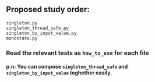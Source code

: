 ## Proposed study order:

`singleton.py`
<br>
`singleton_thread_safe.py`
<br>
`singleton_by_input_value.py`
<br>
`monostate.py`


### Read the relevant tests as `how_to_use` for each file 

#### p.n: You can compose `singleton_thread_safe` and `singleton_by_input_value` toghether easily.
